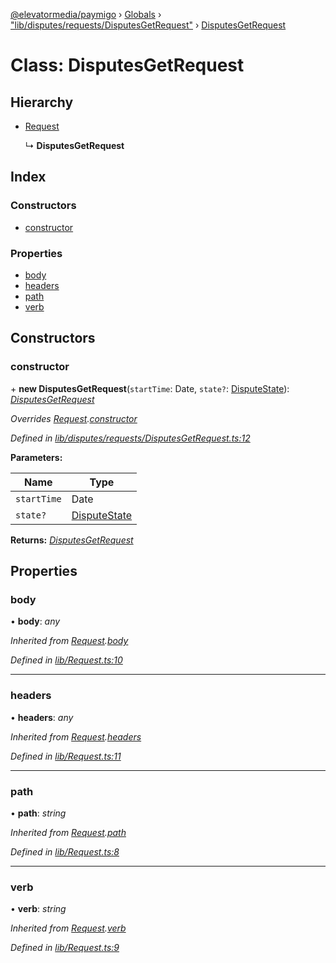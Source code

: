 [@elevatormedia/paymigo](../README.md) › [Globals](../globals.md) › ["lib/disputes/requests/DisputesGetRequest"](../modules/_lib_disputes_requests_disputesgetrequest_.md) › [DisputesGetRequest](_lib_disputes_requests_disputesgetrequest_.disputesgetrequest.md)

# Class: DisputesGetRequest

## Hierarchy

-   [Request](_lib_request_.request.md)

    ↳ **DisputesGetRequest**

## Index

### Constructors

-   [constructor](_lib_disputes_requests_disputesgetrequest_.disputesgetrequest.md#constructor)

### Properties

-   [body](_lib_disputes_requests_disputesgetrequest_.disputesgetrequest.md#body)
-   [headers](_lib_disputes_requests_disputesgetrequest_.disputesgetrequest.md#headers)
-   [path](_lib_disputes_requests_disputesgetrequest_.disputesgetrequest.md#path)
-   [verb](_lib_disputes_requests_disputesgetrequest_.disputesgetrequest.md#verb)

## Constructors

### constructor

\+ **new DisputesGetRequest**(`startTime`: Date, `state?`: [DisputeState](../modules/_lib_disputes_requests_disputesgetrequest_.md#disputestate)): _[DisputesGetRequest](_lib_disputes_requests_disputesgetrequest_.disputesgetrequest.md)_

_Overrides [Request](_lib_request_.request.md).[constructor](_lib_request_.request.md#constructor)_

_Defined in [lib/disputes/requests/DisputesGetRequest.ts:12](https://github.com/ELEVATORmedia/paymigo/blob/eaf52dd/src/lib/disputes/requests/DisputesGetRequest.ts#L12)_

**Parameters:**

| Name        | Type                                                                                  |
| ----------- | ------------------------------------------------------------------------------------- |
| `startTime` | Date                                                                                  |
| `state?`    | [DisputeState](../modules/_lib_disputes_requests_disputesgetrequest_.md#disputestate) |

**Returns:** _[DisputesGetRequest](_lib_disputes_requests_disputesgetrequest_.disputesgetrequest.md)_

## Properties

### body

• **body**: _any_

_Inherited from [Request](_lib_request_.request.md).[body](_lib_request_.request.md#body)_

_Defined in [lib/Request.ts:10](https://github.com/ELEVATORmedia/paymigo/blob/eaf52dd/src/lib/Request.ts#L10)_

---

### headers

• **headers**: _any_

_Inherited from [Request](_lib_request_.request.md).[headers](_lib_request_.request.md#headers)_

_Defined in [lib/Request.ts:11](https://github.com/ELEVATORmedia/paymigo/blob/eaf52dd/src/lib/Request.ts#L11)_

---

### path

• **path**: _string_

_Inherited from [Request](_lib_request_.request.md).[path](_lib_request_.request.md#path)_

_Defined in [lib/Request.ts:8](https://github.com/ELEVATORmedia/paymigo/blob/eaf52dd/src/lib/Request.ts#L8)_

---

### verb

• **verb**: _string_

_Inherited from [Request](_lib_request_.request.md).[verb](_lib_request_.request.md#verb)_

_Defined in [lib/Request.ts:9](https://github.com/ELEVATORmedia/paymigo/blob/eaf52dd/src/lib/Request.ts#L9)_
